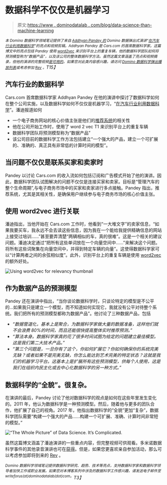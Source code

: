 # 数据科学不仅仅是机器学习

> 原文:[https://www . dominodatalab . com/blog/data-science-than-machine-learning](https://www.dominodatalab.com/blog/data-science-more-than-machine-learning)

*<small>本 Domino 数据科学领域笔记提供了来自 [Addhyan Pandey 的](https://www.linkedin.com/in/addhyan-pandey-2a00a930/) Domino 数据弹出式演讲“[在汽车行业利用数据科学](https://dominodatalab.wistia.com/medias/b1gmig2wkm)”的亮点和视频剪辑。Addhyan Pandey 是 Cars.com 的首席数据科学家。这篇博文中的亮点包括 Pandey 使用 [word2vec](https://en.wikipedia.org/wiki/Word2vec) 来识别平台上的重复车辆，他的数据科学团队如何将预测模型称为“数据产品”，以及该公司的整体数据科学方法。虽然这篇文章涵盖了亮点和视频摘录，但他的演讲的完整视频[是可用的](https://dominodatalab.wistia.com/medias/b1gmig2wkm)。如果您对此类内容感兴趣，请访问 [Domino 数据科学弹出播放列表](https://dominodatalab.wistia.com/projects/pxqx1u53sr)或考虑参加 [Rev](https://rev.dominodatalab.com/?utm_source=blog&utm_medium=post&utm_campaign=data-science-more-than-machine-learning) 。</small>T15】*

## 汽车行业的数据科学

Cars.com 首席数据科学家 Addhyan Pandey 在他的演讲中探讨了数据科学如何在整个公司实施，以及数据科学如何不仅仅是机器学习，“[在汽车行业利用数据科学](https://dominodatalab.wistia.com/medias/b1gmig2wkm)”。潘迪报道如何

*   一个电子商务网站的核心价值主张是他们的[推荐系统](http://infolab.stanford.edu/~ullman/mmds/ch9.pdf)的相关性
*   他在公司开始工作时，使用了 word 2 vec T1 来识别平台上的重复车辆
*   数据科学团队将预测模型称为“数据产品”
*   该公司目前的数据科学工作方法包括建立“一个强大的产品，建立一个可扩展的、准确的、真正具有非常低的计算时间的模型”。

## 当问题不仅仅是联系买家和卖家时

Pandey 以讨论 Cars.com 的收入流如何包括订阅和广告模式开始了他的演讲。因此，数据科学团队试图解决的问题不仅仅是连接买家和卖家。目标是“管理汽车的整个生命周期”,与电子商务市场中的买家和卖家进行多点接触。Pandey 指出，推荐系统，尤其是其相关性，是确保用户继续参与电子商务市场的核心价值主张。

## 使用 word2vec 进行关联

潘迪指出，当他开始在 Cars.com 工作时，他看到“一大堆文字”的卖家信息，“如果我要买车，我永远不会去读这些信息，因为我在一个能给我提供精确信息的网站上接受过培训……”甚至要弄清楚“两辆相似的车，真的很难”。这是一个相关的建议问题。潘迪决定通过“把所有这些单词放在一个向量空间中……”来解决这个问题。将所有这些词聚集在向量空间中，并得到特定车辆的向量”。这使得数据科学家可以“计算两者之间的余弦相似度”。此外，识别平台上的重复车辆是使用 [word2vec](https://www.youtube.com/watch?v=fwcJpSYNsNs) 的额外好处。

![Using word2vec for relevancy thumbnail](../Images/b55e04864c1a5c8eb28e7e914f34d3f5.png)

## 作为数据产品的预测模型

Pandey 还在演讲中指出，“当你谈论数据科学时，只谈论特定的模型是不公平的…如果我只是建立一个模型，而不知道如何实现它，我就没有公平对待整个系统。我们把所有的预测模型都称为数据产品”。他讨论了三种数据产品，包括

*   *“数据管道化，基本上是聚合，为数据科学家做大量的数据准备，这样他们就不会浪费 80%的时间，而且还能很快提高整体实时推荐预测。”*
*   *“算法本身。数据科学家真的花了很多时间试图为给定的问题建立最佳模型。这是我们第二大技术产品。”*
*   *“第三个问题是，一旦你有了这个，你如何扩展它？你如何确保你的系统完美无缺？或者如果不是完美无缺，你怎么能达到艺术完美的特定状态？这就是我们的机器学习平台。这基本上是扩展所有这些预测模型，供每个人使用，这是我们在组织内民主化或去中心化数据科学的另一种方式。”*

## 数据科学的“全貌”。很复杂。

在演讲的最后，Pandey 讨论了他对数据科学的观点是如何在这些年里发生变化的。2011 年，他认为数据科学是一种预测模型。然后，随着他与更多的团队合作，他扩展了自己的视角。2017 年，他指出数据科学的“全貌”更加“复杂”，数据科学团队需要“构建一个强大的产品……构建一个可扩展、准确、计算时间非常短的模型。”

![“The Whole Picture” of Data Science. It’s Complicated.](../Images/161c3acce5e2c499285d7791ef5c8bd1.png)

虽然这篇博文涵盖了潘迪演讲的一些重点内容，但完整视频可供观看。多米诺数据科学事件的其他录音演讲也可在[获得](https://dominodatalab.wistia.com/projects/pxqx1u53sr)。但是，如果您更喜欢亲自参加活动，那么可以考虑参加即将到来的 [Rev](https://rev.dominodatalab.com/?utm_source=blog&utm_medium=post&utm_campaign=data-science-more-than-machine-learning) 。

*<sup>Domino 数据科学领域笔记提供数据科学研究、趋势、技术等亮点，支持数据科学家和数据科学领导者加快工作或职业发展。如果您对本博客系列中涉及的数据科学工作感兴趣，请发送电子邮件至 writeforus(at)dominodatalab(dot)com。</sup>T3】*